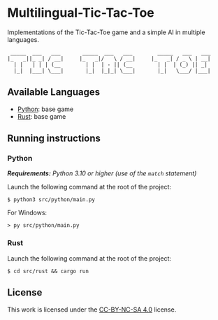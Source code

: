 # Multilingual-Tic-Tac-Toe
Implementations of the Tic-Tac-Toe game and a simple AI in multiple languages.

```
 _____  ___   ___       _____  ___   ___        _____   ___   ___ 
|_   _||_ _| / __|     |_   _|/   \ / __|     |_   _| / _ \ | __|
  | |   | | | (__        | |  | - || (__        | |  | (_) || _| 
  |_|  |___| \___|       |_|  |_|_| \___|       |_|   \___/ |___|
```

## Available Languages
- [Python](src/python): base game
- [Rust](src/rust): base game

## Running instructions
### Python
***Requirements:** Python 3.10 or higher (use of the `match` statement)*

Launch the following command at the root of the project:
```console
$ python3 src/python/main.py
```

For Windows:
```console
> py src/python/main.py
```

### Rust
Launch the following command at the root of the project:
```console
$ cd src/rust && cargo run
```

## License
This work is licensed under the [CC-BY-NC-SA 4.0](https://creativecommons.org/licenses/by-nc-sa/4.0/) license.